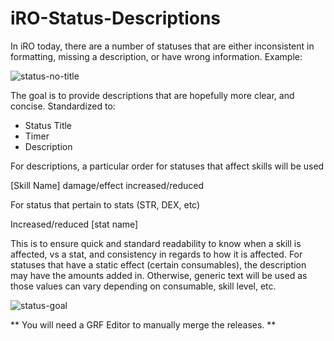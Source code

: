 # iRO-Status-Descriptions

In iRO today, there are a number of statuses that are either inconsistent in formatting, missing a description, or have wrong information.
Example:

![status-no-title](https://github.com/user-attachments/assets/f4bb2d2c-310d-4bed-a6d1-08252e2113f4)

The goal is to provide descriptions that are hopefully more clear, and concise.
Standardized to:
- Status Title
- Timer
- Description

For descriptions, a particular order for statuses that affect skills will be used

[Skill Name] damage/effect increased/reduced

For status that pertain to stats (STR, DEX, etc)

Increased/reduced [stat name]

This is to ensure quick and standard readability to know when a skill is affected, vs a stat, and consistency in regards to how it is affected. For statuses that have a static effect (certain consumables), the description may have the amounts added in. Otherwise, generic text will be used as those values can vary depending on consumable, skill level, etc.

![status-goal](https://github.com/user-attachments/assets/b642f79c-b9e7-4d1b-b26d-5290ed29504d)

**
You will need a GRF Editor to manually merge the releases.
**
